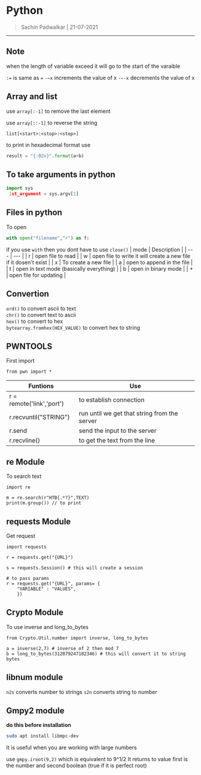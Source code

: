 Python 
======
> Sachin Padwalkar | 21-07-2021

-----------------------------------------

Note
-------
when the length of variable exceed it will go to the start of the varaible

`:=` is same as `=`
`-~x` increments the value of x
`-~-x` decrements the value of x

Array and list
------------
use `array[:-1]` to remove the last element

use `array[::-1]` to reverse the string

`list[<start>:<stop>:<step>]`

to print in hexadecimal format use 
```python
result = "{:02x}".format(a+b)
```

To take arguments in python 
---------------------------
```python
import sys 
 1st_argument = sys.argv[1]
```
Files in python 
---------------
To open
```python
with open("filename","r") as f:
```
if you use `with` then you dont have to use `close()`
| mode | Description |
| --- | --- |
| r | open file to read  |
| w | open file to write it will create a new file if it dosen't exist |
| x | To create a new file |
| a | open to append in the file  |
| t | open in text mode (basically everything) |
| b | open in binary mode |
| + | open file for updating |

Convertion 
------------------
`ord()` to convert ascii to text <br/>
`chr()` to convert text to ascii <br/>
`hex()` to convert to hex   <br/>
`bytearray.fromhex(HEX_VALUE)` to convert hex to string<br/>

PWNTOOLS 
-----

First import   
```python3
from pwn import *
```
| Funtions | Use |
| -- | -- |
| r = remote('link','port') | to establish connection |
| r.recvuntil("STRING") | run until we get that string from the server | 
| r.send | send the input to the server | 
| r.recvline() | to get the text from the line |


re Module 
-----

To search text 
```python3
import re

m = re.search(r"HTB{.*?}",TEXT)
print(m.group()) // to print
```

requests Module
----

Get request
```python3
import requests

r = requests.get("{URL}")

s = requests.Session() # this will create a session

# to pass params
r = requests.get("{URL}", params= {
    "VARIABLE" : "VALUES",
    })

```

Crypto Module 
------

To use inverse and long_to_bytes 
```python3
from Crypto.Util.number import inverse, long_to_bytes

a = inverse(2,7) # inverse of 2 then mod 7
b = long_to_bytes(312879247182346) # this will convert it to string bytes

```


libnum module
------
`n2s` converts number to strings
`s2n` converts string to number 

Gmpy2 module
------
**do this before installation**
```bash 
sudo apt install libmpc-dev
```
It is useful when you are working with large numbers

use `gmpy.iroot(9,2)` which is equivalent to 9^1/2
It returns to value first is the number and second boolean (true if it is perfect root)